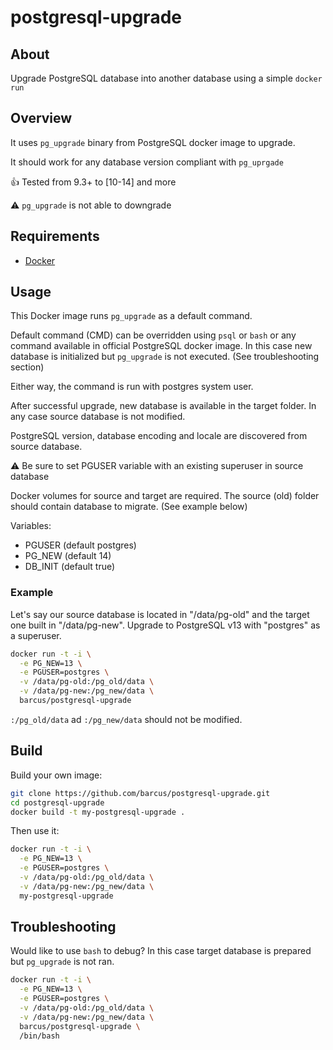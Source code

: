 # postgresql-upgrade

## About

Upgrade PostgreSQL database into another database using a simple `docker run`

## Overview

It uses `pg_upgrade` binary from PostgreSQL docker image to upgrade.

It should work for any database version compliant with `pg_uprgade`

:+1: Tested from 9.3+ to [10-14] and more

:warning: `pg_upgrade` is not able to downgrade

## Requirements

* [Docker](https://docs.docker.com/install)

## Usage

This Docker image runs `pg_upgrade` as a default command.

Default command (CMD) can be overridden using `psql` or `bash` or any command
available in official PostgreSQL docker image. In this case new database is
initialized but `pg_upgrade` is not executed. (See troubleshooting section)

Either way, the command is run with postgres system user.

After successful upgrade, new database is available in the target folder.
In any case source database is not modified.

PostgreSQL version, database encoding and locale are discovered from
source database.

:warning: Be sure to set PGUSER variable with an existing superuser in source
database

Docker volumes for source and target are required.
The source (old) folder should contain database to migrate. (See example below)

Variables:

* PGUSER (default postgres)
* PG_NEW (default 14)
* DB_INIT (default true)

### Example

Let's say our source database is located in "/data/pg-old" and the target one
built in "/data/pg-new". Upgrade to PostgreSQL v13 with "postgres" as
a superuser.

```bash
docker run -t -i \
  -e PG_NEW=13 \
  -e PGUSER=postgres \
  -v /data/pg-old:/pg_old/data \
  -v /data/pg-new:/pg_new/data \
  barcus/postgresql-upgrade
```

`:/pg_old/data` ad `:/pg_new/data` should not be modified.

## Build

Build your own image:

```bash
git clone https://github.com/barcus/postgresql-upgrade.git
cd postgresql-upgrade
docker build -t my-postgresql-upgrade .
```

Then use it:

```bash
docker run -t -i \
  -e PG_NEW=13 \
  -e PGUSER=postgres \
  -v /data/pg-old:/pg_old/data \
  -v /data/pg-new:/pg_new/data \
  my-postgresql-upgrade
```

## Troubleshooting

Would like to use `bash` to debug? In this case target database is prepared but
`pg_upgrade` is not ran.

```bash
docker run -t -i \
  -e PG_NEW=13 \
  -e PGUSER=postgres \
  -v /data/pg-old:/pg_old/data \
  -v /data/pg-new:/pg_new/data \
  barcus/postgresql-upgrade \
  /bin/bash
```

